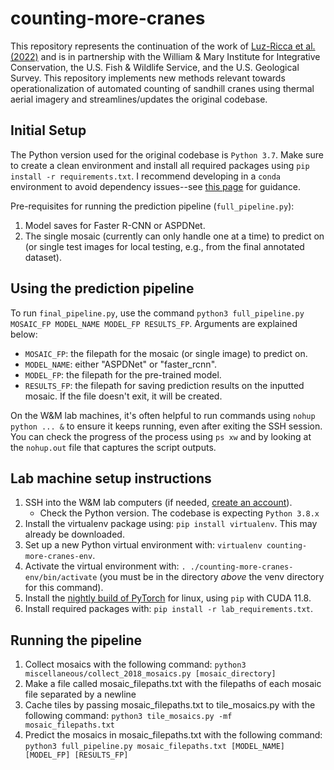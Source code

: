 # counting-more-cranes

This repository represents the continuation of the work of [Luz-Ricca et al. (2022)](https://doi.org/10.1002/rse2.301) and is in partnership with the William & Mary Institute for Integrative Conservation, the U.S. Fish & Wildlife Service, and the U.S. Geological Survey. This repository implements new methods relevant towards operationalization of automated counting of sandhill cranes using thermal aerial imagery and streamlines/updates the original codebase. 

## Initial Setup 

The Python version used for the original codebase is `Python 3.7`. Make sure to create a clean environment and install all required packages using `pip install -r requirements.txt`. I recommend developing in a `conda` environment to avoid dependency issues--see [this page](https://conda.io/projects/conda/en/latest/user-guide/tasks/manage-environments.html) for guidance.

Pre-requisites for running the prediction pipeline (`full_pipeline.py`):
1. Model saves for Faster R-CNN or ASPDNet.
2. The single mosaic (currently can only handle one at a time) to predict on (or single test images for local testing, e.g., from the final annotated dataset).

## Using the prediction pipeline

To run `final_pipeline.py`, use the command `python3 full_pipeline.py MOSAIC_FP MODEL_NAME MODEL_FP RESULTS_FP`. Arguments are explained below:
- `MOSAIC_FP`: the filepath for the mosaic (or single image) to predict on.
- `MODEL_NAME`: either "ASPDNet" or "faster_rcnn".
- `MODEL_FP`: the filepath for the pre-trained model.
- `RESULTS_FP`: the filepath for saving prediction results on the inputted mosaic. If the file doesn't exit, it will be created.

On the W&M lab machines, it's often helpful to run commands using `nohup python ... &` to ensure it keeps running, even after exiting the SSH session. You can check the progress of the process using `ps xw` and by looking at the `nohup.out` file that captures the script outputs.

## Lab machine setup instructions 

1. SSH into the W&M lab computers (if needed, [create an account](https://accounts.cs.wm.edu/newuser_template)).
   - Check the Python version. The codebase is expecting `Python 3.8.x`
2. Install the virtualenv package using: `pip install virtualenv`. This may already be downloaded.
3. Set up a new Python virtual environment with: `virtualenv counting-more-cranes-env`.
4. Activate the virtual environment with: `. ./counting-more-cranes-env/bin/activate` (you must be in the directory _above_ the venv directory for this command).
5. Install the [nightly build of PyTorch](https://pytorch.org/get-started/locally/) for linux, using `pip` with CUDA 11.8.
6. Install required packages with: `pip install -r lab_requirements.txt`.

## Running the pipeline
1. Collect mosaics with the following command: `python3 miscellaneous/collect_2018_mosaics.py [mosaic_directory]`
2. Make a file called mosaic_filepaths.txt with the filepaths of each mosaic file separated by a newline
3. Cache tiles by passing mosaic_filepaths.txt to tile_mosaics.py with the following command: `python3 tile_mosaics.py -mf mosaic_filepaths.txt`
4. Predict the mosaics in mosaic_filepaths.txt with the following command: `python3 full_pipeline.py mosaic_filepaths.txt [MODEL_NAME] [MODEL_FP] [RESULTS_FP]`
